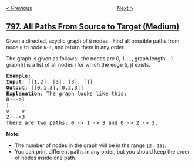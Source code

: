 <!--|This file generated by command(leetcode description); DO NOT EDIT.    |-->
<!--+----------------------------------------------------------------------+-->
<!--|@author    openset <openset.wang@gmail.com>                           |-->
<!--|@link      https://github.com/openset                                 |-->
<!--|@home      https://github.com/openset/leetcode                        |-->
<!--+----------------------------------------------------------------------+-->

[< Previous](https://github.com/openset/leetcode/tree/master/problems/rotate-string "Rotate String")
　　　　　　　　　　　　　　　　
[Next >](https://github.com/openset/leetcode/tree/master/problems/smallest-rotation-with-highest-score "Smallest Rotation with Highest Score")

## [797. All Paths From Source to Target (Medium)](https://leetcode.com/problems/all-paths-from-source-to-target "所有可能的路径")

<p>Given a directed, acyclic graph of <code>N</code> nodes.&nbsp; Find all possible paths from node <code>0</code> to node <code>N-1</code>, and return them in any order.</p>

<p>The graph is given as follows:&nbsp; the nodes are 0, 1, ..., graph.length - 1.&nbsp; graph[i] is a list of all nodes j for which the edge (i, j) exists.</p>

<pre>
<strong>Example:</strong>
<strong>Input:</strong> [[1,2], [3], [3], []] 
<strong>Output:</strong> [[0,1,3],[0,2,3]] 
<strong>Explanation:</strong> The graph looks like this:
0---&gt;1
|    |
v    v
2---&gt;3
There are two paths: 0 -&gt; 1 -&gt; 3 and 0 -&gt; 2 -&gt; 3.
</pre>

<p><strong>Note:</strong></p>

<ul>
	<li>The number of nodes in the graph will be in the range <code>[2, 15]</code>.</li>
	<li>You can print different paths in any order, but you should keep the order of nodes inside one path.</li>
</ul>
